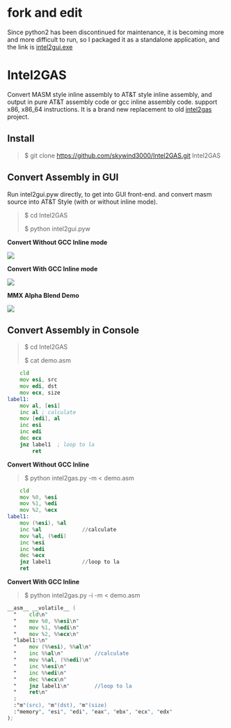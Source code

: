 # fork and edit 

Since python2 has been discontinued for maintenance, it is becoming more and more difficult to run, so I packaged it as a standalone application, and the link is [intel2gui.exe](https://github.com/n0thing2speak/Intel2GAS/releases/tag/1.0)

 # Intel2GAS
Convert MASM style inline assembly to AT&T style inline assembly, and output in pure AT&T assembly code or gcc inline assembly code. support x86, x86_64 instructions. It is a brand new replacement to old [intel2gas](http://freecode.com/projects/intel2gas "Old Intel2GAS") project.

Install
-------

> $ git clone https://github.com/skywind3000/Intel2GAS.git Intel2GAS

Convert Assembly in GUI
-----------------------

Run intel2gui.pyw directly, to get into GUI front-end. and convert masm source into AT&T Style (with or without inline mode).

> $ cd Intel2GAS
> 
> $ python intel2gui.pyw

**Convert Without GCC Inline mode** 

![](https://raw.githubusercontent.com/skywind3000/Intel2GAS/master/images/intel2gas_0.png)

**Convert With GCC Inline mode**

![](https://raw.githubusercontent.com/skywind3000/Intel2GAS/master/images/intel2gas_1.png)

**MMX Alpha Blend Demo**

![](https://raw.githubusercontent.com/skywind3000/Intel2GAS/master/images/intel2gas_2.png)


Convert Assembly in Console
---------------------------

> $ cd Intel2GAS
> 
> $ cat demo.asm

```asm
	cld
	mov esi, src
	mov edi, dst
	mov ecx, size
label1:
	mov al, [esi]
	inc al ; calculate
	mov [edi], al
	inc esi
	inc edi
	dec ecx
	jnz label1  ; loop to la
        ret
```

**Convert Without GCC Inline**

> $ python intel2gas.py -m < demo.asm  

```asm
    cld
    mov %0, %esi
    mov %1, %edi
    mov %2, %ecx
label1:
    mov (%esi), %al
    inc %al             //calculate
    mov %al, (%edi)
    inc %esi
    inc %edi
    dec %ecx
    jnz label1          //loop to la
    ret
```

**Convert With GCC Inline** 

> $ python intel2gas.py -i -m < demo.asm  

```asm
__asm__ __volatile__ (
  "    cld\n"
  "    mov %0, %%esi\n"
  "    mov %1, %%edi\n"
  "    mov %2, %%ecx\n"
  "label1:\n"
  "    mov (%%esi), %%al\n"
  "    inc %%al\n"          //calculate
  "    mov %%al, (%%edi)\n"
  "    inc %%esi\n"
  "    inc %%edi\n"
  "    dec %%ecx\n"
  "    jnz label1\n"        //loop to la
  "    ret\n"
  :
  :"m"(src), "m"(dst), "m"(size)
  :"memory", "esi", "edi", "eax", "ebx", "ecx", "edx"
);
```

